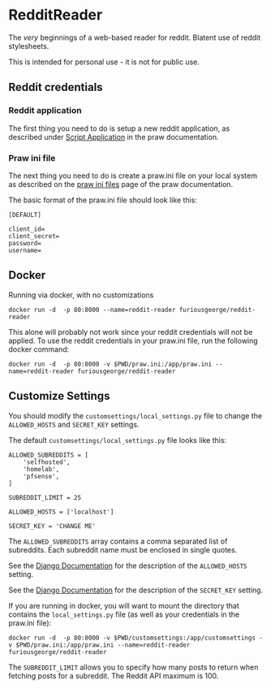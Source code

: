 # RedditReader

The *very* beginnings of a web-based reader for reddit.  Blatent use of reddit stylesheets.


This is intended for personal use - it is not for public use.

## Reddit credentials

### Reddit application

The first thing you need to do is setup a new reddit application, as described under [Script Application](http://praw.readthedocs.io/en/latest/getting_started/authentication.html#script-application) in the praw documentation.

### Praw ini file

The next thing you need to do is create a praw.ini file on your local system as described on the [praw ini files](http://praw.readthedocs.io/en/latest/getting_started/configuration/prawini.html) page of the praw documentation.

The basic format of the praw.ini file should look like this:

```
[DEFAULT]

client_id=
client_secret=
password=
username=

```

## Docker

Running via docker, with no customizations

```
docker run -d  -p 80:8000 --name=reddit-reader furiousgeorge/reddit-reader
```

This alone will probably not work since your reddit credentials will not be applied.  To use the reddit credentials in your praw.ini file, run the following docker command:

```
docker run -d  -p 80:8000 -v $PWD/praw.ini:/app/praw.ini --name=reddit-reader furiousgeorge/reddit-reader
```

## Customize Settings

You should modify the ```customsettings/local_settings.py``` file to change the ```ALLOWED_HOSTS``` and ```SECRET_KEY``` settings.

The default ```customsettings/local_settings.py``` file looks like this:

```
ALLOWED_SUBREDDITS = [
    'selfhosted',
    'homelab',
    'pfsense',
]

SUBREDDIT_LIMIT = 25

ALLOWED_HOSTS = ['localhost']

SECRET_KEY = 'CHANGE ME'
```

The ```ALLOWED_SUBREDDITS``` array contains a comma separated list of subreddits.  Each subreddit name must be enclosed in single quotes.

See the [Django Documentation](https://docs.djangoproject.com/en/3.0/ref/settings/#allowed-hosts) for the description of the ```ALLOWED_HOSTS``` setting.

See the [Django Documentation](https://docs.djangoproject.com/en/3.0/ref/settings/#secret-key) for the description of the ```SECRET_KEY``` setting.


If you are running in docker, you will want to mount the directory that contains the ```local_settings.py``` file (as well as your credentials in the praw.ini file):

```
docker run -d  -p 80:8000 -v $PWD/customsettings:/app/customsettings -v $PWD/praw.ini:/app/praw.ini --name=reddit-reader furiousgeorge/reddit-reader
```

The ```SUBREDDIT_LIMIT``` allows you to specify how many posts to return when fetching posts for a subreddit.  The Reddit API maximum is 100.


